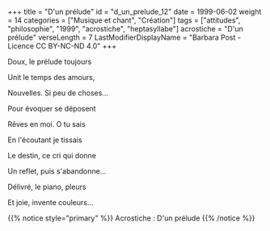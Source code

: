 +++
title = "D'un prélude"
id = "d_un_prelude_12"
date = 1999-06-02
weight = 14
categories = ["Musique et chant", "Création"]
tags = ["attitudes", "philosophie", "1999", "acrostiche", "heptasyllabe"]
acrostiche = "D'un prélude"
verseLength = 7
LastModifierDisplayName = "Barbara Post - Licence CC BY-NC-ND 4.0"
+++

Doux, le prélude toujours

Unit le temps des amours,

Nouvelles. Si peu de choses...

Pour évoquer se déposent

Rêves en moi. O tu sais

En l'écoutant je tissais

Le destin, ce cri qui donne

Un reflet, puis s'abandonne...

Délivré, le piano, pleurs

Et joie, invente couleurs...

{{% notice style="primary" %}}
Acrostiche : D'un prélude
{{% /notice %}}
